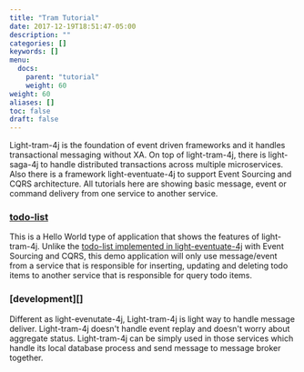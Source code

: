 ```yaml
---
title: "Tram Tutorial"
date: 2017-12-19T18:51:47-05:00
description: ""
categories: []
keywords: []
menu:
  docs:
    parent: "tutorial"
    weight: 60
weight: 60
aliases: []
toc: false
draft: false
---
```


Light-tram-4j is the foundation of event driven frameworks and it handles transactional
messaging without XA. On top of light-tram-4j, there is light-saga-4j to handle distributed 
transactions across multiple microservices. Also there is a framework light-eventuate-4j to
support Event Sourcing and CQRS architecture. All tutorials here are showing basic message,
event or command delivery from one service to another service. 

### [todo-list][]

This is a Hello World type of application that shows the features of light-tram-4j. Unlike
the [todo-list implemented in light-eventuate-4j][] with Event Sourcing and CQRS, this demo
application will only use message/event from a service that is responsible for inserting, 
updating and deleting todo items to another service that is responsible for query todo items.
 


[todo-list]: /tutorial/tram/todo-list/
[todo-list implemented in light-eventuate-4j]: /tutorial/eventuate/todo-list/

### [development][]

Different as light-evenutate-4j, Light-tram-4j is light way to handle message deliver. Light-tram-4j doesn't handle event replay and doesn't worry about aggregate status.
Light-tram-4j  can be simply used in those services which handle its local database process and send message to message broker together.




[develop]: /tutorial/tram/develop/